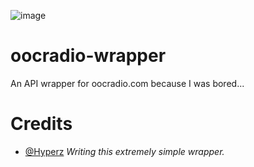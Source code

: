 ![image](https://d1muf25xaso8hp.cloudfront.net/https%3A%2F%2Fs3.amazonaws.com%2Fappforest_uf%2Ff1673222340274x294259935593612640%2FOut%2520of%2520Character%2520Radio%2520Logo%2520%2528microphone%2529.png?w=192&h=57&auto=compress&dpr=1&fit=max)

# oocradio-wrapper
An API wrapper for oocradio.com because I was bored...

# Credits
- [@Hyperz](https://bosssoftware.net) *Writing this extremely simple wrapper.*

